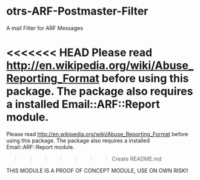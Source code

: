 otrs-ARF-Postmaster-Filter
==========================

A mail Filter for ARF Messages

<<<<<<< HEAD
Please read http://en.wikipedia.org/wiki/Abuse_Reporting_Format before using this package. 
The package also requires a installed Email::ARF::Report module. 
=======
Please read http://en.wikipedia.org/wiki/Abuse_Reporting_Format before using this package. The package also requires a installed Email::ARF::Report module.
>>>>>>> Create README.md

THIS MODULE IS A PROOF OF CONCEPT MODULE, USE ON OWN RISK!!
